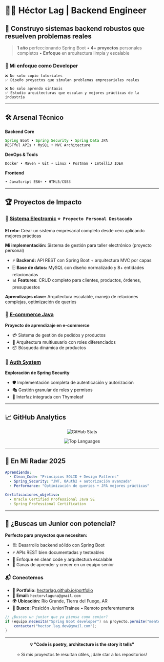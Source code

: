 # 👨‍💻 Héctor Lag | Backend Engineer

## 🚀 Construyo sistemas backend robustos que resuelven problemas reales

> **1 año** perfeccionando Spring Boot • **4+ proyectos** personales completos • **Enfoque** en arquitectura limpia y escalable

### 💼 Mi enfoque como Developer
```
❌ No solo copio tutoriales
✅ Diseño proyectos que simulan problemas empresariales reales

❌ No solo aprendo sintaxis
✅ Estudio arquitecturas que escalan y mejores prácticas de la industria
```

---

## 🛠️ Arsenal Técnico

**Backend Core** 
```java
Spring Boot • Spring Security • Spring Data JPA
RESTful APIs • MySQL • MVC Architecture
```

**DevOps & Tools**
```bash
Docker • Maven • Git • Linux • Postman • IntelliJ IDEA
```

**Frontend**
```javascript
• JavaScript ES6+ • HTML5/CSS3
```

---

## 🏆 Proyectos de Impacto

### 🔧 [Sistema Electromic](https://github.com/Hectorlag/Sistema_electromic) `⭐ Proyecto Personal Destacado`
**El reto:** Crear un sistema empresarial completo desde cero aplicando mejores prácticas

**Mi implementación:** Sistema de gestión para taller electrónico (proyecto personal)
- ⚡ **Backend:** API REST con Spring Boot + arquitectura MVC por capas
- 🗄️ **Base de datos:** MySQL con diseño normalizado y 8+ entidades relacionadas  
- 📊 **Features:** CRUD completo para clientes, productos, órdenes, presupuestos

**Aprendizajes clave:** Arquitectura escalable, manejo de relaciones complejas, optimización de queries

### 🛒 [E-commerce Java](https://github.com/Hectorlag/ecommerce_java)
**Proyecto de aprendizaje en e-commerce**
- 💳 Sistema de gestión de pedidos y productos
- 👥 Arquitectura multiusuario con roles diferenciados
- 📦 Búsqueda dinámica de productos

### 🔐 [Auth System](https://github.com/Hectorlag/thymeleaf-auth-system)
**Exploración de Spring Security**
- 🛡️ Implementación completa de autenticación y autorización
- 🎭 Gestión granular de roles y permisos
- 📱 Interfaz integrada con Thymeleaf

---

## 📈 GitHub Analytics

<div align="center">

![GitHub Stats](https://github-readme-stats.vercel.app/api?username=Hectorlag&show_icons=true&theme=tokyonight&hide_border=true)

![Top Languages](https://github-readme-stats.vercel.app/api/top-langs/?username=Hectorlag&layout=compact&theme=tokyonight&hide_border=true)

</div>

---

## 🎯 En Mi Radar 2025

```yaml
Aprendiendo:
  - Clean_Code: "Principios SOLID + Design Patterns"
  - Spring_Security: "JWT, OAuth2 + autorización avanzada"
  - Performance: "Optimización de queries + JPA mejores prácticas"

Certificaciones_objetivo:
  - Oracle Certified Professional Java SE
  - Spring Professional Certification
```

---

## 🤝 ¿Buscas un Junior con potencial?

**Perfecto para proyectos que necesiten:**
- 🏗️ Desarrollo backend sólido con Spring Boot
- ⚡ APIs REST bien documentadas y testeables
- 💼 Enfoque en clean code y arquitectura escalable
- 🚀 Ganas de aprender y crecer en un equipo senior

### 📬 Conectemos
- 💼 **Portfolio:** [hectorlag.github.io/portfolio](https://hectorlag.github.io/portfolio)
- 📧 **Email:** `hectorvlaguna@gmail.com`
- 🌍 **Ubicación:** Río Grande, Tierra del Fuego, AR
- 💼 **Busco:** Posición Junior/Trainee • Remoto preferentemente

```java
// ¿Buscas un junior que ya piensa como senior?
if (equipo.necesita("Spring Boot developer") && proyecto.permite("mentoría")) {
    contactar("hector.lag.dev@gmail.com");
}
```

---

<div align="center">

**💡 "Code is poetry, architecture is the story it tells"**

⭐ Si mis proyectos te resultan útiles, ¡dale star a los repositorios!

</div>
